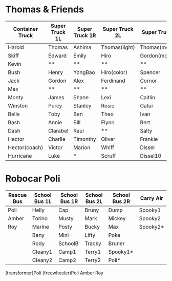 # Thomas & Friends

| Container Truck | Super Truck 1L  | Super Truck 1R  | Super Truck 2L  | Super Truck 2R
| --------------- | --------------- | --------------- | --------------- | ---------------
| Harold          | Thomas          | Ashima          | Thomas(light)   | Thomas(modern)
| Skiff           | Edward          | Emily           | Hiro            | Gordon(modern)
| Kevin           | **              | **              | **              | **
| Bush            | Henry           | YongBao         | Hiro(color)     | Spencer
| Jack            | Gordon          | Alex            | Ferdinand       | Cornor
| Max             | **              | **              | **              | **
| Monty           | James           | Shane           | Lexi            | Caitlin
| Winston         | Percy           | Stanley         | Rosie           | Gatur
| Belle           | Toby            | Ben             | Theo            | Ivan
| Bash            | Annie           | Bill            | Flynn           | Bert
| Dash            | Clarabel        | Raul            | **              | Salty
| Hector          | Charlie         | Timonthy        | Oliver          | Frankie
| Hector(coach)   | Victor          | Marion          | Whiff           | Dissel
| Hurricane       | Luke            | *               | Scruff          | Dissel10


# Robocar Poli

| Rescue Bus      | School Bus 1L   | School Bus 1R   | School Bus 2L   | School Bus 2R   | Carry Air
| --------------- | --------------- | --------------- | --------------- | --------------- | ---------------
| Poli            | Helly           | Cap             | Bruny           | Dump            | Spooky1
| Amber           | Torino          | Musty           | Mark            | Mickey          | Spooky2
| Roy             | Marine          | Posty           | Bucky           | Max             | Spooky2*
|                 | Beny            | Mini            | Lifty           | Poke            |
|                 | Rody            | SchoolB         | Tracky          | Bruner          |
|                 | Cleany1         | Camp1           | Terry1          | Spooky1*        |
|                 | Cleany2         | Camp2           | Terry2          | Poli*           |

(transformer)Poli
(freewheeler)Poli Amber Roy
